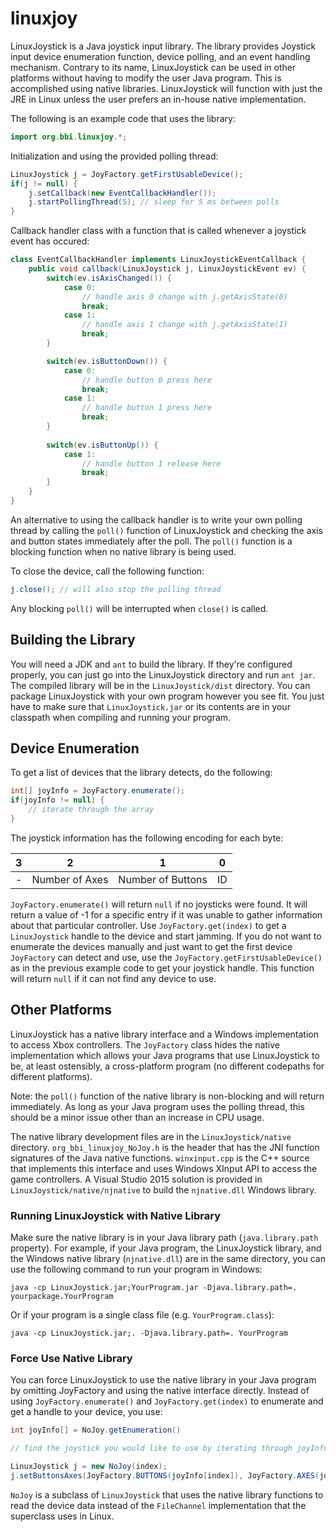 # linuxjoy

LinuxJoystick is a Java joystick input library. The library provides Joystick input device enumeration function, device polling, and an event handling mechanism. Contrary to its name, LinuxJoystick can be used in other platforms without having to modify the user Java program. This is accomplished using native libraries. LinuxJoystick will function with just the JRE in Linux unless the user prefers an in-house native implementation.

The following is an example code that uses the library:

```java
import org.bbi.linuxjoy.*;
```

Initialization and using the provided polling thread:
```java
LinuxJoystick j = JoyFactory.getFirstUsableDevice();
if(j != null) {
	j.setCallback(new EventCallbackHandler());
	j.startPollingThread(5); // sleep for 5 ms between polls
}
```

Callback handler class with a function that is called whenever a joystick event has occured:
```java
class EventCallbackHandler implements LinuxJoystickEventCallback {
	public void callback(LinuxJoystick j, LinuxJoystickEvent ev) {
		switch(ev.isAxisChanged()) {
			case 0:
				// handle axis 0 change with j.getAxisState(0)
				break;
			case 1:
				// handle axis 1 change with j.getAxisState(1)
				break;
		}

		switch(ev.isButtonDown()) {
			case 0:
				// handle button 0 press here
				break;
			case 1:
				// handle button 1 press here
				break;
		}
		
		switch(ev.isButtonUp()) {
			case 1:
				// handle button 1 release here
				break;
		}
	}
}
```

An alternative to using the callback handler is to write your own polling thread by calling the `poll()` function of LinuxJoystick and checking the axis and button states immediately after the poll. The `poll()` function is a blocking function when no native library is being used.

To close the device, call the following function:
```java
j.close(); // will also stop the polling thread
```

Any blocking `poll()` will be interrupted when `close()` is called.

## Building the Library

You will need a JDK and `ant` to build the library. If they're configured properly, you can just go into the LinuxJoystick directory and run `ant jar`. The compiled library will be in the `LinuxJoystick/dist` directory. You can package LinuxJoystick with your own program however you see fit. You just have to make sure that `LinuxJoystick.jar` or its contents are in your classpath when compiling and running your program.

## Device Enumeration

To get a list of devices that the library detects, do the following:

```java
int[] joyInfo = JoyFactory.enumerate();
if(joyInfo != null) {
	// iterate through the array
}
```

The joystick information has the following encoding for each byte:

|  3  |        2       |         1         |  0   |
|:---:|:--------------:|:-----------------:|:----:|
|  -  | Number of Axes | Number of Buttons |  ID  |

`JoyFactory.enumerate()` will return `null` if no joysticks were found. It will return a value of -1 for a specific entry if it was unable to gather information about that particular controller. Use `JoyFactory.get(index)` to get a `LinuxJoystick` handle to the device and start jamming. If you do not want to enumerate the devices manually and just want to get the first device `JoyFactory` can detect and use, use the `JoyFactory.getFirstUsableDevice()` as in the previous example code to get your joystick handle. This function will return `null` if it can not find any device to use.

## Other Platforms

LinuxJoystick has a native library interface and a Windows implementation to access Xbox controllers. The `JoyFactory` class hides the native implementation which allows your Java programs that use LinuxJoystick to be, at least ostensibly, a cross-platform program (no different codepaths for different platforms).

Note: the `poll()` function of the native library is non-blocking and will return immediately. As long as your Java program uses the polling thread, this should be a minor issue other than an increase in CPU usage.

The native library development files are in the `LinuxJoystick/native` directory. `org_bbi_linuxjoy_NoJoy.h` is the header that has the JNI function signatures of the Java native functions. `winxinput.cpp` is the C++ source that implements this interface and uses Windows XInput API to access the game controllers. A Visual Studio 2015 solution is provided in `LinuxJoystick/native/njnative` to build the `njnative.dll` Windows library.

### Running LinuxJoystick with Native Library

Make sure the native library is in your Java library path (`java.library.path` property). For example, if your Java program, the LinuxJoystick library, and the Windows native library (`njnative.dll`) are in the same directory, you can use the following command to run your program in Windows:

```
java -cp LinuxJoystick.jar;YourProgram.jar -Djava.library.path=. yourpackage.YourProgram
```

Or if your program is a single class file (e.g. `YourProgram.class`):

```
java -cp LinuxJoystick.jar;. -Djava.library.path=. YourProgram
```

### Force Use Native Library

You can force LinuxJoystick to use the native library in your Java program by omitting JoyFactory and using the native interface directly. Instead of using `JoyFactory.enumerate()` and `JoyFactory.get(index)` to enumerate and get a handle to your device, you use:

```java
int joyInfo[] = NoJoy.getEnumeration()

// find the joystick you would like to use by iterating through joyInfo

LinuxJoystick j = new NoJoy(index);
j.setButtonsAxes(JoyFactory.BUTTONS(joyInfo[index]), JoyFactory.AXES(joyInfo[index])); // need to set buttons and axes
```

`NoJoy` is a subclass of `LinuxJoystick` that uses the native library functions to read the device data instead of the `FileChannel` implementation that the superclass uses in Linux.
